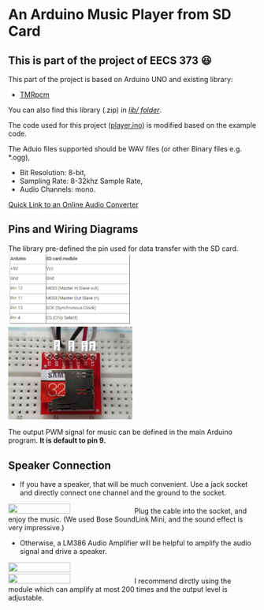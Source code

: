 An Arduino Music Player from SD Card
===========

**This is part of the project of EECS 373** :laughing:
-----------
This part of the project is based on Arduino UNO and existing library:

   * [TMRpcm](https://github.com/TMRh20/TMRpcm)

You can also find this library (.zip) in [*lib/ folder*](https://github.com/littlesi789/Music_Player_Arduino_SDCard/tree/master/lib).

The code used for this project ([player.ino](https://github.com/littlesi789/Music_Player_Arduino_SDCard/blob/master/player/player.ino)) is modified based on the example code.

The Aduio files supported should be WAV files (or other Binary files e.g. \*.ogg),
  - Bit Resolution: 8-bit, 
  - Sampling Rate: 8-32khz Sample Rate, 
  - Audio Channels: mono.

[Quick Link to an Online Audio Converter](https://audio.online-convert.com/convert-to-wav)

Pins and Wiring Diagrams
--------
The library pre-defined the pin used for data transfer with the SD card.
<img src="https://github.com/littlesi789/Music_Player_Arduino_SDCard/blob/master/pinMap.PNG" width="50%" height="50%">
<img src="https://github.com/littlesi789/Music_Player_Arduino_SDCard/blob/master/wiring_diagram.jpg" width="50%" height="50%">

The output PWM signal for music can be defined in the main Arduino program.
**It is default to pin 9.**

Speaker Connection
--------
* If you have a speaker, that will be much convenient. Use a jack socket and directly connect one channel and the ground to the socket.
<img src="https://cdn1.bigcommerce.com/server800/a8995/products/1032/images/3867/3.5MM_STEREO_JACK_black__86802.1501105214.1280.1280.jpg?c=2" width="50%" height="50%">
Plug the cable into the socket, and enjoy the music. (We used Bose SoundLink Mini, and the sound effect is very impressive.)

* Otherwise, a LM386 Audio Amplifier will be helpful to amplify the audio signal and drive a speaker.
<img src="https://cdn.sparkfun.com//assets/parts/2/5/7/0/09151-03-L.jpg" width="50%" height="50%">
<img src="https://www.mpja.com/images/31805-large.jpg" width="50%" height="50%">
I recommend dirctly using the module which can amplify at most 200 times and the output level is adjustable.


